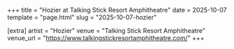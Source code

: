 +++
title = "Hozier at Talking Stick Resort Amphitheatre"
date = 2025-10-07
template = "page.html"
slug = "2025-10-07-hozier"

[extra]
artist = "Hozier"
venue = "Talking Stick Resort Amphitheatre"
venue_url = "https://www.talkingstickresortamphitheatre.com/"
+++
